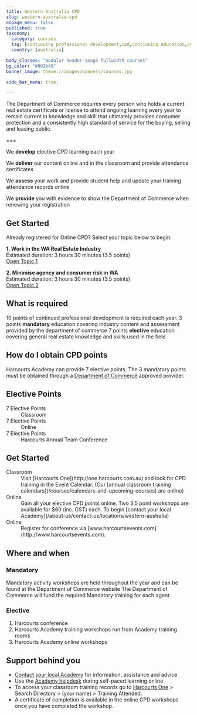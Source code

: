 ```yaml
---
title: Western Australia CPD
slug: western-australia-cpd
onpage_menu: false
published: true
taxonomy:
  category: courses
  tag: [continuing professional development,cpd,continuing education,ce]
  country: [australia]

body_classes: "modular header-image fullwidth courses"
bg_color: "#002b49"
banner_image: theme://images/banners/courses.jpg

side_bar_menu: true;

---
```


The Department of Commerce requires every person who holds a current real estate certificate or license to attend ongoing learning every year to remain current in knowledge and skill that ultimately provides consumer protection and a consistently high standard of service for the buying, selling and leasing public.

===

We **develop** elective CPD learning each year

We **deliver** our content online and in the classroom and provide attendance certificates

We **assess** your work and provide student help and update your training attendance records online

We **provide** you with evidence to show the Department of Commerce when renewing your registration

## Get Started
Already registered for Online CPD? Select your topic below to begin.

<div class="g-grid pure-g-r">
<div class="g-block pure-u-2-3">
  <strong>1. Work in the WA Real Estate Industry</strong><br/>
  Estimated duration: 3 hours 30 minutes (3.5 points)
</div>
<div class="g-block size-1-3 pure-u-1-3">
  <a href="http://www.academyrealestatetraining.com/au/moodle/course/view.php?id=47" class="button float-right">Open Topic 1</a>
</div>
</div>
<p></p>
<div class="g-grid pure-g-r">
<div class="g-block pure-u-2-3">
  <strong>2. Minimise agency and consumer risk in WA</strong><br/>
  Estimated duration: 3 hours 30 minutes (3.5 points)
</div>
<div class="g-block size-1-3 pure-u-1-3">
  <a href="http://www.academyrealestatetraining.com/au/moodle/course/view.php?id=55" class="button float-right">Open Topic 2</a>
</div>
</div>
<p></p>



## What is required
10 points of continued professional development is required each year.
3 points **mandatory** education covering industry content and assessment provided by the department of commerce
7 points **elective** education covering general real estate knowledge and skills used in the field

## How do I obtain CPD points
Harcourts Academy can provide 7 elective points. The 3 mandatory points must be obtained through a [Department of Commerce](http://www.commerce.wa.gov.au/consumer-protection/mandatory-cpd-real-estate) approved provider.

## Elective Points
<dl class="dl-horizontal">
  <dt>7 Elective Points</td>
  <dd>Classroom</dd>
  <dt>7 Elective Points</td>
  <dd>Online</dd>
  <dt>7 Elective Points</td>
  <dd>Harcourts Annual Team Conference</dd>
</dl>

## Get Started

<dl class="dl-horizontal">
  <dt>Classroom</td>
  <dd markdown="1">Visit [Harcourts One](http://one.harcourts.com.au) and look for CPD training in the Event Calendar. (Our [annual classroom training calendars](/courses/calendars-and-upcoming-courses) are online)</dd>
  <dt>Online</td>
  <dd markdown="1">Gain all your elective CPD points online. Two 3.5 point workshops are available for $60 (inc. GST) each. To begin [contact your local Academy](/about-us/contact-us/locations/western-australia)</dd>
  <dt>Online</td>
  <dd markdown="1">Register for conference via [www.harcourtsevents.com](http://www.harcourtsevents.com).</dd>
</dl>

## Where and when
### Mandatory
Mandatory activity workshops are held throughout the year and can be found at the Department of Commerce website
The Department of Commerce will fund the required Mandatory training for each agent

### Elective
1. Harcourts conference
2. Harcourts Academy training workshops run from Academy training rooms
3. Harcourts Academy online workshops

## Support behind you
- [Contact your local Academy](/about-us/contact-us/locations/western-australia) for information, assistance and advice
- Use the [Academy helpdesk](/about-us/contact-us/customer-support) during self-paced learning online
- To access your classroom training records go to [Harcourts One](http://one.harcourts.com.au) > Search Directory > (your name) > Training Attended.
- A certificate of completion is available in the online CPD workshops once you have completed the workshop.

<p></p>

